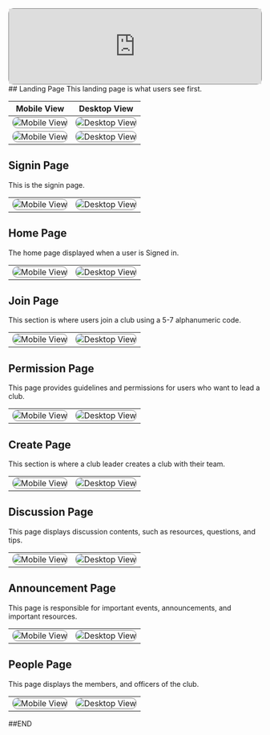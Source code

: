 <div style="width: 100%; height: auto; border-radius: 10px; border: 1px solid gray; display: flex; flex-direction: items-center;">
<iframe src="https://docs.google.com/forms/d/e/1FAIpQLScEFTlJK2YN7dN9qiUkCnO1aqGouv15Rkwfy0_o657hW6arXg/viewform?embedded=true" width="100%" height="100%" frameborder="0" marginheight="0" marginwidth="0">Loading…</iframe>
</div>
## Landing Page
This landing page is what users see first.

| Mobile View | Desktop View |
|-------------|--------------|
| <img src="nexus/LandingPage-mobile.png" alt="Mobile View" style="max-width: 100%; height: auto; border-radius: 10px; border: 1px solid gray;"> | <img src="nexus/LandingPage-web.png" alt="Desktop View" style="max-width: 100%; height: auto; border-radius: 10px; border: 1px solid gray;"> |
| <img src="nexus/LandingBody-mobile.png" alt="Mobile View" style="max-width: 100%; height: auto; border-radius: 10px; border: 1px solid gray;"> | <img src="nexus/LandingBody-web.png" alt="Desktop View" style="max-width: 100%; height: auto; border-radius: 10px; border: 1px solid gray;"> |

## Signin Page
This is the signin page.

|  | |
|-------------|--------------|
| <img src="nexus/signin-mobile.png" alt="Mobile View" style="max-width: 100%; height: auto; border-radius: 10px; border: 1px solid gray;"> | <img src="nexus/Signin-web.png" alt="Desktop View" style="max-width: 100%; height: auto; border-radius: 10px; border: 1px solid gray;"> |

## Home Page
The home page displayed when a user is Signed in.

|  | |
|-------------|--------------|
| <img src="nexus/HomePage-mobile.png" alt="Mobile View" style="max-width: 100%; height: auto; border-radius: 10px; border: 1px solid gray;"> | <img src="nexus/Homepage-web.png" alt="Desktop View" style="max-width: 100%; height: auto; border-radius: 10px; border: 1px solid gray;"> |

## Join Page
This section is where users join a club using a 5-7 alphanumeric code.

|  | |
|-------------|--------------|
| <img src="nexus/JoinClub-mobile.png" alt="Mobile View" style="max-width: 100%; height: auto; border-radius: 10px; border: 1px solid gray;"> | <img src="nexus/JoinClub-web.png" alt="Desktop View" style="max-width: 100%; height: auto; border-radius: 10px; border: 1px solid gray;"> |

## Permission Page
This page provides guidelines and permissions for users who want to lead a club.

|  | |
|-------------|--------------|
| <img src="nexus/NSCLead-mobile.png" alt="Mobile View" style="max-width: 100%; height: auto; border-radius: 10px; border: 1px solid gray;"> | <img src="nexus/NSCLead-web.png" alt="Desktop View" style="max-width: 100%; height: auto; border-radius: 10px; border: 1px solid gray;"> |

## Create Page
This section is where a club leader creates a club with their team.

|  | |
|-------------|--------------|
| <img src="nexus/CreateClub-mobile.png" alt="Mobile View" style="max-width: 100%; height: auto; border-radius: 10px; border: 1px solid gray;"> | <img src="nexus/CreateClub-web.png" alt="Desktop View" style="max-width: 100%; height: auto; border-radius: 10px; border: 1px solid gray;"> |

## Discussion Page
This page displays discussion contents, such as resources, questions, and tips.


|  | |
|-------------|--------------|
| <img src="nexus/MainPage-mobile.png" alt="Mobile View" style="max-width: 100%; height: auto; border-radius: 10px; border: 1px solid gray;"> | <img src="nexus/MainPage-web.png" alt="Desktop View" style="max-width: 100%; height: auto; border-radius: 10px; border: 1px solid gray;"> |

## Announcement Page
This page is responsible for important events, announcements, and important resources.


|  | |
|-------------|--------------|
| <img src="nexus/AnnouncementPage-mobile.png" alt="Mobile View" style="max-width: 100%; height: auto; border-radius: 10px; border: 1px solid gray;"> | <img src="nexus/AnnouncementPage-web.png" alt="Desktop View" style="max-width: 100%; height: auto; border-radius: 10px; border: 1px solid gray;"> |

## People Page
This page displays the members, and officers of the club.


|  | |
|-------------|--------------|
| <img src="nexus/PeoplePage-mobile.png" alt="Mobile View" style="max-width: 100%; height: auto; border-radius: 10px; border: 1px solid gray;"> | <img src="nexus/PeoplePage-web.png" alt="Desktop View" style="max-width: 100%; height: auto; border-radius: 10px; border: 1px solid gray;"> |


##END


